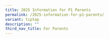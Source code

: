 ```yaml
---
title: 2025 Information for P1 Parents
permalink: /2025-information-for-p1-parents/
variant: tiptap
description: ""
third_nav_title: For Parents
---
```

